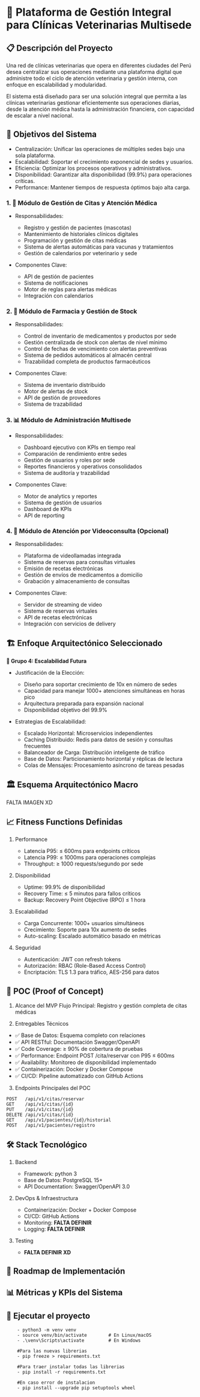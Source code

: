 # 🏥 Plataforma de Gestión Integral para Clínicas Veterinarias Multisede

## 📋 Descripción del Proyecto

Una red de clínicas veterinarias que opera en diferentes ciudades del Perú desea centralizar sus operaciones mediante una plataforma digital que administre todo el ciclo de atención veterinaria y gestión interna, con enfoque en escalabilidad y modularidad.

El sistema está diseñado para ser una solución integral que permita a las clínicas veterinarias gestionar eficientemente sus operaciones diarias, desde la atención médica hasta la administración financiera, con capacidad de escalar a nivel nacional.

## 🎯 Objetivos del Sistema

- Centralización: Unificar las operaciones de múltiples sedes bajo una sola plataforma.
- Escalabilidad: Soportar el crecimiento exponencial de sedes y usuarios.
- Eficiencia: Optimizar los procesos operativos y administrativos.
- Disponibilidad: Garantizar alta disponibilidad (99.9%) para operaciones críticas.
- Performance: Mantener tiempos de respuesta óptimos bajo alta carga.

### 1. 📅 Módulo de Gestión de Citas y Atención Médica

- Responsabilidades:

  - Registro y gestión de pacientes (mascotas)
  - Mantenimiento de historiales clínicos digitales
  - Programación y gestión de citas médicas
  - Sistema de alertas automáticas para vacunas y tratamientos
  - Gestión de calendarios por veterinario y sede

- Componentes Clave:
  - API de gestión de pacientes
  - Sistema de notificaciones
  - Motor de reglas para alertas médicas
  - Integración con calendarios

### 2. 💊 Módulo de Farmacia y Gestión de Stock

- Responsabilidades:

  - Control de inventario de medicamentos y productos por sede
  - Gestión centralizada de stock con alertas de nivel mínimo
  - Control de fechas de vencimiento con alertas preventivas
  - Sistema de pedidos automáticos al almacén central
  - Trazabilidad completa de productos farmacéuticos

- Componentes Clave:
  - Sistema de inventario distribuido
  - Motor de alertas de stock
  - API de gestión de proveedores
  - Sistema de trazabilidad

### 3. 📊 Módulo de Administración Multisede

- Responsabilidades:

  - Dashboard ejecutivo con KPIs en tiempo real
  - Comparación de rendimiento entre sedes
  - Gestión de usuarios y roles por sede
  - Reportes financieros y operativos consolidados
  - Sistema de auditoría y trazabilidad

- Componentes Clave:
  - Motor de analytics y reportes
  - Sistema de gestión de usuarios
  - Dashboard de KPIs
  - API de reporting

### 4. 🎥 Módulo de Atención por Videoconsulta (Opcional)

- Responsabilidades:

  - Plataforma de videollamadas integrada
  - Sistema de reservas para consultas virtuales
  - Emisión de recetas electrónicas
  - Gestión de envíos de medicamentos a domicilio
  - Grabación y almacenamiento de consultas

- Componentes Clave:
  - Servidor de streaming de video
  - Sistema de reservas virtuales
  - API de recetas electrónicas
  - Integración con servicios de delivery

## 🏗️ Enfoque Arquitectónico Seleccionado

**🚀 Grupo 4: Escalabilidad Futura**

- Justificación de la Elección:

  - Diseño para soportar crecimiento de 10x en número de sedes
  - Capacidad para manejar 1000+ atenciones simultáneas en horas pico
  - Arquitectura preparada para expansión nacional
  - Disponibilidad objetivo del 99.9%

- Estrategias de Escalabilidad:
  - Escalado Horizontal: Microservicios independientes
  - Caching Distribuido: Redis para datos de sesión y consultas frecuentes
  - Balanceador de Carga: Distribución inteligente de tráfico
  - Base de Datos: Particionamiento horizontal y réplicas de lectura
  - Colas de Mensajes: Procesamiento asíncrono de tareas pesadas

## 🏛️ Esquema Arquitectónico Macro

FALTA IMAGEN XD

## 📈 Fitness Functions Definidas

1. Performance

   - Latencia P95: ≤ 600ms para endpoints críticos
   - Latencia P99: ≤ 1000ms para operaciones complejas
   - Throughput: ≥ 1000 requests/segundo por sede

2. Disponibilidad

   - Uptime: 99.9% de disponibilidad
   - Recovery Time: ≤ 5 minutos para fallos críticos
   - Backup: Recovery Point Objective (RPO) ≤ 1 hora

3. Escalabilidad

   - Carga Concurrente: 1000+ usuarios simultáneos
   - Crecimiento: Soporte para 10x aumento de sedes
   - Auto-scaling: Escalado automático basado en métricas

4. Seguridad
   - Autenticación: JWT con refresh tokens
   - Autorización: RBAC (Role-Based Access Control)
   - Encriptación: TLS 1.3 para tráfico, AES-256 para datos

## 🔄 POC (Proof of Concept)

1. Alcance del MVP
   Flujo Principal: Registro y gestión completa de citas médicas

2. Entregables Técnicos

- ✅ Base de Datos: Esquema completo con relaciones
- ✅ API RESTful: Documentación Swagger/OpenAPI
- ✅ Code Coverage: ≥ 90% de cobertura de pruebas
- ✅ Performance: Endpoint POST /cita/reservar con P95 ≤ 600ms
- ✅ Availability: Monitoreo de disponibilidad implementado
- ✅ Containerización: Docker y Docker Compose
- ✅ CI/CD: Pipeline automatizado con GitHub Actions

3. Endpoints Principales del POC

```http
POST   /api/v1/citas/reservar
GET    /api/v1/citas/{id}
PUT    /api/v1/citas/{id}
DELETE /api/v1/citas/{id}
GET    /api/v1/pacientes/{id}/historial
POST   /api/v1/pacientes/registro
```

## 🛠️ Stack Tecnológico

1. Backend

   - Framework: python 3
   - Base de Datos: PostgreSQL 15+
   - API Documentation: Swagger/OpenAPI 3.0

2. DevOps & Infraestructura

   - Containerización: Docker + Docker Compose
   - CI/CD: GitHub Actions
   - Monitoring: **FALTA DEFINIR**
   - Logging: **FALTA DEFINIR**

3. Testing
   - **FALTA DEFINIR XD**

## 🚀 Roadmap de Implementación

## 📊 Métricas y KPIs del Sistema

## **📁 Ejecutar el proyecto**

```console
    - python3 -m venv venv
    - source venv/bin/activate        # En Linux/macOS
    - .\venv\Scripts\activate         # En Windows

    #Para las nuevas librerias
    - pip freeze > requirements.txt

    #Para traer instalar todas las librerias
    - pip install -r requirements.txt

    #En caso error de instalacion
    - pip install --upgrade pip setuptools wheel
```
